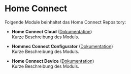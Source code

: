 # Home Connect

Folgende Module beinhaltet das Home Connect Repository:

- __Home Connect Cloud__ ([Dokumentation](https://www.symcon.de/service/dokumentation/modulreferenz/home-connect))  
	Kurze Beschreibung des Moduls.

- __Hommec Connect Configurator__ ([Dokumentation](https://www.symcon.de/service/dokumentation/modulreferenz/home-connect))  
	Kurze Beschreibung des Moduls.

- __Home Connect Device__ ([Dokumentation](https://www.symcon.de/service/dokumentation/modulreferenz/home-connect/home-connect-device))  
	Kurze Beschreibung des Moduls.